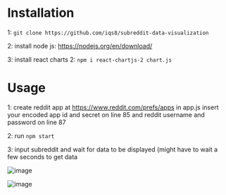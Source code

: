 # Installation

1: `git clone https://github.com/iqs8/subreddit-data-visualization`

2: install node js: https://nodejs.org/en/download/

3: install react charts 2: `npm i react-chartjs-2 chart.js`


# Usage 

1: create reddit app at https://www.reddit.com/prefs/apps
in app.js insert your encoded app id and secret on line 85 and reddit username and password on line 87 

2: run `npm start` 

3: input subreddit and wait for data to be displayed (might have to wait a few seconds to get data

![image](https://user-images.githubusercontent.com/110414509/186994553-b31687a5-f8ff-4925-bb79-87566a060c21.png)

![image](https://user-images.githubusercontent.com/110414509/186994646-e3dce2cf-e1bf-4f5b-96ff-63b35a3fce2c.png)
